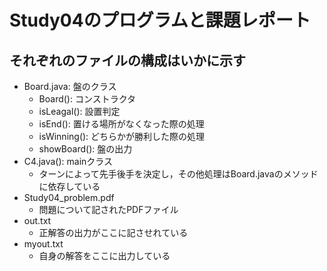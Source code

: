 # Study04のプログラムと課題レポート

## それぞれのファイルの構成はいかに示す

- Board.java: 盤のクラス
    - Board(): コンストラクタ
    - isLeagal(): 設置判定
    - isEnd(): 置ける場所がなくなった際の処理
    - isWinning(): どちらかが勝利した際の処理
    - showBoard(): 盤の出力  
- C4.java(): mainクラス
    - ターンによって先手後手を決定し，その他処理はBoard.javaのメソッドに依存している  
- Study04_problem.pdf
    - 問題について記されたPDFファイル  
- out.txt
    - 正解答の出力がここに記させれている
- myout.txt
    - 自身の解答をここに出力している